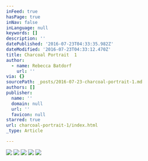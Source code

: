 ```yaml
---
inFeed: true
hasPage: true
inNav: false
inLanguage: null
keywords: []
description: ''
datePublished: '2016-07-23T04:33:35.982Z'
dateModified: '2016-07-23T04:33:12.470Z'
title: Charcoal Portrait  1
author:
  - name: Rebecca Batdorf
    url: ''
via: {}
sourcePath: _posts/2016-07-23-charcoal-portrait-1.md
authors: []
publisher:
  name: ''
  domain: null
  url: ''
  favicon: null
starred: true
url: charcoal-portrait-1/index.html
_type: Article

---
```

![](https://imgflo.herokuapp.com/graph/vahj1ThiexotieMo/3743eca474c6f969116d46142ad0668a/croprotate.jpg?cropheight=4928&cropwidth=3262&degrees=0&input=https%3A%2F%2Fthe-grid-user-content.s3-us-west-2.amazonaws.com%2F62ce120f-5543-4ff8-b3ef-32981b97d73f.jpg&x=0&y=0)
![](https://imgflo.herokuapp.com/graph/vahj1ThiexotieMo/fb373e2f6f2a481ab96f494de083e8d5/croprotate.jpg?cropheight=4928&cropwidth=3262&degrees=0&input=https%3A%2F%2Fthe-grid-user-content.s3-us-west-2.amazonaws.com%2F90065040-8bfe-444a-8702-809b6fca6ffb.jpg&x=0&y=0)
![](https://the-grid-user-content.s3-us-west-2.amazonaws.com/c63a5992-4270-4b05-ae27-b98c11bf2df0.jpg)
![](https://the-grid-user-content.s3-us-west-2.amazonaws.com/5b149cc6-5c58-4a42-aa7a-28c6ca4a6b7d.jpg)
![](https://the-grid-user-content.s3-us-west-2.amazonaws.com/d7848d62-f809-45b7-acd9-e0ba1727a738.jpg)